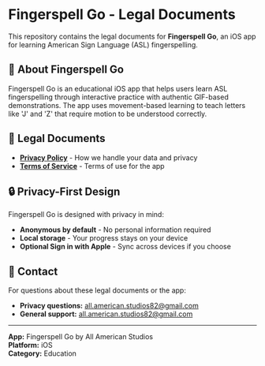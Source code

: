 # Fingerspell Go - Legal Documents

This repository contains the legal documents for **Fingerspell Go**, an iOS app for learning American Sign Language (ASL) fingerspelling.

## 📱 About Fingerspell Go

Fingerspell Go is an educational iOS app that helps users learn ASL fingerspelling through interactive practice with authentic GIF-based demonstrations. The app uses movement-based learning to teach letters like 'J' and 'Z' that require motion to be understood correctly.

## 📄 Legal Documents

- **[Privacy Policy](https://airborneinf82.github.io/fingerspell-go-legal/privacy-policy.html)** - How we handle your data and privacy
- **[Terms of Service](https://airborneinf82.github.io/fingerspell-go-legal/terms-of-service.html)** - Terms of use for the app

## 🔒 Privacy-First Design

Fingerspell Go is designed with privacy in mind:
- **Anonymous by default** - No personal information required
- **Local storage** - Your progress stays on your device
- **Optional Sign in with Apple** - Sync across devices if you choose

## 📧 Contact

For questions about these legal documents or the app:
- **Privacy questions:** all.american.studios82@gmail.com
- **General support:** all.american.studios82@gmail.com

---

**App:** Fingerspell Go by All American Studios  
**Platform:** iOS  
**Category:** Education
